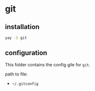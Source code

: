 # git

## installation

```bash
yay -S git
```

## configuration

This folder contains the config gile for `git`.

path to file:
- `~/.gitconfig`
